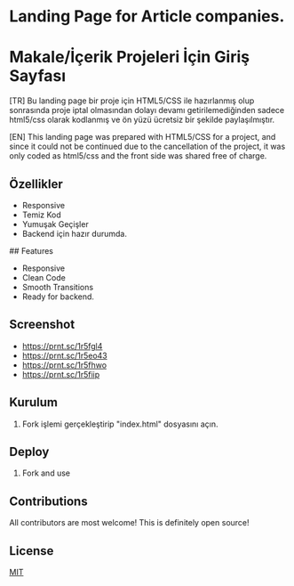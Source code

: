 # Landing Page for Article companies.
# Makale/İçerik Projeleri İçin Giriş Sayfası

[TR] Bu landing page bir proje için HTML5/CSS ile hazırlanmış olup sonrasında proje iptal olmasından dolayı devamı getirilemediğinden sadece html5/css olarak kodlanmış ve ön yüzü ücretsiz bir şekilde paylaşılmıştır.

[EN] This landing page was prepared with HTML5/CSS for a project, and since it could not be continued due to the cancellation of the project, it was only coded as html5/css and the front side was shared free of charge.

## Özellikler
- Responsive
- Temiz Kod
- Yumuşak Geçişler
- Backend için hazır durumda.

## Features
- Responsive
- Clean Code
- Smooth Transitions
- Ready for backend.

## Screenshot
- https://prnt.sc/1r5fgl4
- https://prnt.sc/1r5eo43
- https://prnt.sc/1r5fhwo
- https://prnt.sc/1r5fiip

## Kurulum

1. Fork işlemi gerçekleştirip "index.html" dosyasını açın.

## Deploy
1. Fork and use

## Contributions
All contributors are most welcome! This is definitely open source!

## License
[MIT](https://choosealicense.com/licenses/mit/)

